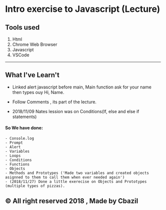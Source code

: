 # Intro exercise to Javascript (Lecture)

## Tools used
1. Html
2. Chrome Web Browser
3. Javascript
4. VSCode

---

## What I've Learn't
- Linked alert javascript before main, Main function ask for your name then types ouy Hi, Name.
- Follow Comments , its part of the lecture.

- 2018/11/09 Nates lession was on Conditions(If, else and else if statements)

#### So We have done:
    - Console.log
    - Prompt
    - Alert
    - Variables
    - Loops
    - Conditions
    - Functions 
    - Objects
    - Methods and Prototypes ('Made two variables and created objects asignned to them to call them when ever needed again')
    - (2018/11/27) Done a little exerecise on Objects and Prototypes (multiple types of pizzas).  

## &copy; All right reserved 2018 , Made by Cbazil